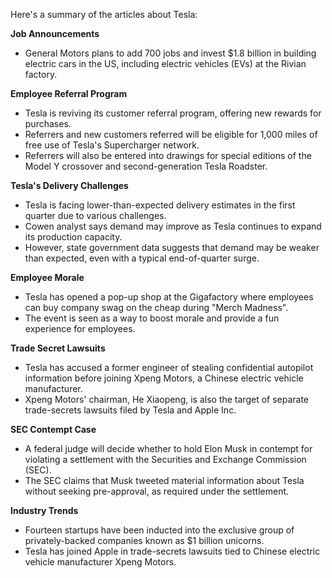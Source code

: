 Here's a summary of the articles about Tesla:

**Job Announcements**

* General Motors plans to add 700 jobs and invest $1.8 billion in building electric cars in the US, including electric vehicles (EVs) at the Rivian factory.

**Employee Referral Program**

* Tesla is reviving its customer referral program, offering new rewards for purchases.
* Referrers and new customers referred will be eligible for 1,000 miles of free use of Tesla's Supercharger network.
* Referrers will also be entered into drawings for special editions of the Model Y crossover and second-generation Tesla Roadster.

**Tesla's Delivery Challenges**

* Tesla is facing lower-than-expected delivery estimates in the first quarter due to various challenges.
* Cowen analyst says demand may improve as Tesla continues to expand its production capacity.
* However, state government data suggests that demand may be weaker than expected, even with a typical end-of-quarter surge.

**Employee Morale**

* Tesla has opened a pop-up shop at the Gigafactory where employees can buy company swag on the cheap during "Merch Madness".
* The event is seen as a way to boost morale and provide a fun experience for employees.

**Trade Secret Lawsuits**

* Tesla has accused a former engineer of stealing confidential autopilot information before joining Xpeng Motors, a Chinese electric vehicle manufacturer.
* Xpeng Motors' chairman, He Xiaopeng, is also the target of separate trade-secrets lawsuits filed by Tesla and Apple Inc.

**SEC Contempt Case**

* A federal judge will decide whether to hold Elon Musk in contempt for violating a settlement with the Securities and Exchange Commission (SEC).
* The SEC claims that Musk tweeted material information about Tesla without seeking pre-approval, as required under the settlement.

**Industry Trends**

* Fourteen startups have been inducted into the exclusive group of privately-backed companies known as $1 billion unicorns.
* Tesla has joined Apple in trade-secrets lawsuits tied to Chinese electric vehicle manufacturer Xpeng Motors.
